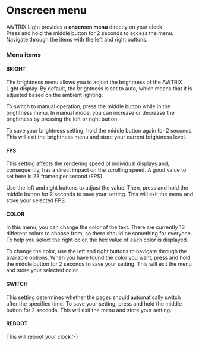 # Onscreen menu

AWTRIX Light provides a **onscreen menu** directly on your clock.  
Press and hold the middle button for 2 seconds to access the menu.  
Navigate through the items with the left and right buttons.

### Menu items

#### BRIGHT
The brightness menu allows you to adjust the brightness of the AWTRIX Light display. By default, the brightness is set to auto, which means that it is adjusted based on the ambient lighting.

To switch to manual operation, press the middle button while in the brightness menu. In manual mode, you can increase or decrease the brightness by pressing the left or right button.

To save your brightness setting, hold the middle button again for 2 seconds. This will exit the brightness menu and store your current brightness level.

#### FPS
This setting affects the rendering speed of individual displays and, consequently, has a direct impact on the scrolling speed. A good value to set here is 23 frames per second (FPS).

Use the left and right buttons to adjust the value. Then, press and hold the middle button for 2 seconds to save your setting. This will exit the menu and store your selected FPS.

#### COLOR
In this menu, you can change the color of the text. There are currently 13 different colors to choose from, so there should be something for everyone. To help you select the right color, the hex value of each color is displayed.

To change the color, use the left and right buttons to navigate through the available options. When you have found the color you want, press and hold the middle button for 2 seconds to save your setting. This will exit the menu and store your selected color.

#### SWITCH
This setting determines whether the pages should automatically switch after the specified time. To save your setting, press and hold the middle button for 2 seconds. This will exit the menu and store your setting.

#### REBOOT
This will reboot your clock :-)